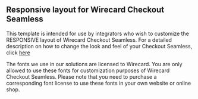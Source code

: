 ## Responsive layout for Wirecard Checkout Seamless
This template is intended for use by integrators who wish to customize the RESPONSIVE layout of Wirecard Checkout Seamless. For a detailed description on how to change the look and feel of your Checkout Seamless, click [here](https://guides.wirecard.com/wcs:customization#editing_the_templates)

The fonts we use in our solutions are licensed to Wirecard. You are only allowed to use these fonts for customization purposes of Wirecard Checkout Seamless. Please note that you need to purchase a corresponding font license to use these fonts in your own website or online shop. 
